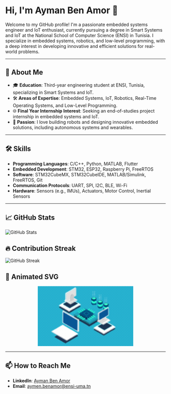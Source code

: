 # Hi, I'm Ayman Ben Amor 👋

Welcome to my GitHub profile! I'm a passionate embedded systems engineer and IoT enthusiast, currently pursuing a degree in Smart Systems and IoT at the National School of Computer Science (ENSI) in Tunisia. I specialize in embedded systems, robotics, and low-level programming, with a deep interest in developing innovative and efficient solutions for real-world problems.

---

## 🌟 About Me

- 🎓 **Education**: Third-year engineering student at ENSI, Tunisia, specializing in Smart Systems and IoT.
- 🛠 **Areas of Expertise**: Embedded Systems, IoT, Robotics, Real-Time Operating Systems, and Low-Level Programming.
- 🌐 **Final Year Internship Interest**: Seeking an end-of-studies project internship in embedded systems and IoT.
- 🎉 **Passion**: I love building robots and designing innovative embedded solutions, including autonomous systems and wearables.

---

## 🛠 Skills

- **Programming Languages**: C/C++, Python, MATLAB, Flutter
- **Embedded Development**: STM32, ESP32, Raspberry Pi, FreeRTOS
- **Software**: STM32CubeMX, STM32CubeIDE, MATLAB/Simulink, FreeRTOS, Git
- **Communication Protocols**: UART, SPI, I2C, BLE, Wi-Fi
- **Hardware**: Sensors (e.g., IMUs), Actuators, Motor Control, Inertial Sensors

---

## 📈 GitHub Stats
![GitHub Stats](https://github-readme-stats.vercel.app/api?username=AymanBenAmor&show_icons=true&theme=radical)

## 🔥 Contribution Streak
![GitHub Streak](https://streak-stats.demolab.com/?user=AymanBenAmor&theme=dark)

## 🎨 Animated SVG
<p align="center">
  <img src="Animation.gif" alt="Animated SVG Example" width="300" height="auto">
</p>


---

## 📫 How to Reach Me
- **LinkedIn**: [Ayman Ben Amor](https://www.linkedin.com/in/ayman-ben-amor/)
- **Email**: aymen.benamor@ensi-uma.tn
